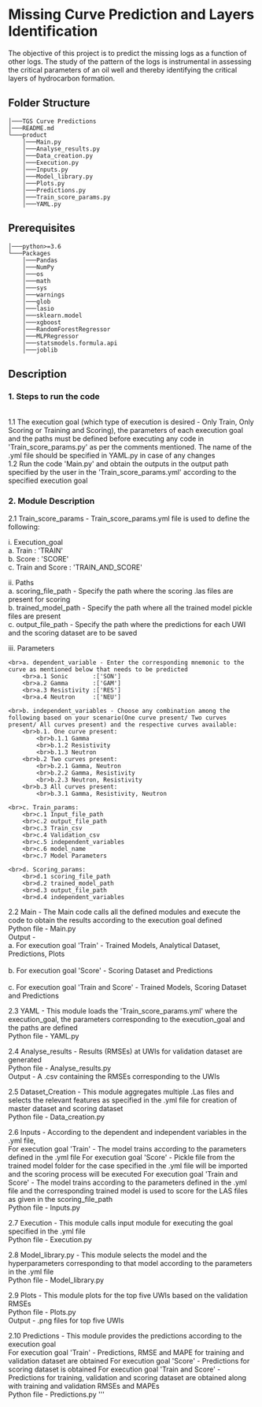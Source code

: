 # Missing Curve Prediction and Layers Identification

The objective of this project is to predict the missing logs as a function of other logs. 
The study of the pattern of the logs is instrumental in assessing the critical parameters of an oil well and thereby identifying the critical layers of hydrocarbon formation.

## Folder Structure</br>

```
│───TGS Curve Predictions
│───README.md
└───product
	│───Main.py
	│───Analyse_results.py
	│───Data_creation.py
	│───Execution.py
	│───Inputs.py	
	│───Model_library.py
	│───Plots.py
	│───Predictions.py		
	│───Train_score_params.py
	│───YAML.py
```

## Prerequisites

```
│───python>=3.6
└───Packages
    │───Pandas
    │───NumPy
    │───os
    │───math
    │───sys
    │───warnings
    │───glob
    │───lasio
    │───sklearn.model
    │───xgboost
    │───RandomForestRegressor
    │───MLPRegressor
    │───statsmodels.formula.api
    │───joblib
```

## Description

### 1. Steps to run the code
	
   <br>1.1 The execution goal (which type of execution is desired - Only Train, Only Scoring or Training and Scoring), the parameters of each execution goal and the paths must be defined before executing any code in 'Train_score_params.py' as per the comments mentioned. The name of the .yml file should be specified in YAML.py in case of any changes
   <br>1.2 Run the code 'Main.py' and obtain the outputs in the output path specified by the user in the 'Train_score_params.yml' according to the specified execution goal

### 2. Module Description

2.1 Train_score_params - Train_score_params.yml file is used to define the following:

  i. Execution_goal
   <br>a. Train           : 'TRAIN'
   <br>b. Score           : 'SCORE'
   <br>c. Train and Score : 'TRAIN_AND_SCORE'
	
  ii. Paths
  	<br>a. scoring_file_path - Specify the path where the scoring .las files are present for scoring
  	<br>b. trained_model_path - Specify the path where all the trained model pickle files are present
  	<br>c. output_file_path - Specify the path where the predictions for each UWI and the scoring dataset are to be saved

  iii. Parameters
  
  	<br>a. dependent_variable - Enter the corresponding mnemonic to the curve as mentioned below that needs to be predicted 
  		<br>a.1 Sonic       :['SON']
  		<br>a.2 Gamma       :['GAM']
  		<br>a.3 Resistivity :['RES']
  		<br>a.4 Neutron     :['NEU']
  
	<br>b. independent_variables - Choose any combination among the following based on your scenario(One curve present/ Two curves present/ All curves present) and the respective curves available:
	    <br>b.1. One curve present: 
	    	<br>b.1.1 Gamma
	    	<br>b.1.2 Resistivity
	    	<br>b.1.3 Neutron
	    <br>b.2 Two curves present:
	    	<br>b.2.1 Gamma, Neutron
	    	<br>b.2.2 Gamma, Resistivity
	    	<br>b.2.3 Neutron, Resistivity
	    <br>b.3 All curves present:
	    	<br>b.3.1 Gamma, Resistivity, Neutron

	<br>c. Train_params:
		<br>c.1 Input_file_path
		<br>c.2 output_file_path
		<br>c.3 Train_csv
		<br>c.4 Validation_csv
		<br>c.5 independent_variables
		<br>c.6 model_name
		<br>c.7 Model Parameters
	
	<br>d. Scoring_params:
		<br>d.1 scoring_file_path
		<br>d.2 trained_model_path
		<br>d.3 output_file_path
		<br>d.4 independent_variables
		
2.2 Main - The Main code calls all the defined modules and execute the code to obtain the results according to the execution goal defined
	<br>Python file - Main.py
	<br>Output -
		<br> a. For execution goal 'Train' - Trained Models, Analytical Dataset, Predictions, Plots          
		<br> b. For execution goal 'Score' - Scoring Dataset and Predictions          
		<br> c. For execution goal 'Train and Score' - Trained Models, Scoring Dataset and Predictions
						
2.3 YAML - This module loads the 'Train_score_params.yml' where the execution_goal, the parameters corresponding to the execution_goal and the paths are defined
	<br>Python file - YAML.py
			
2.4 Analyse_results - Results (RMSEs) at UWIs for validation dataset are generated
	<br>Python file - Analyse_results.py
	<br>Output - A .csv containing the RMSEs corresponding to the UWIs
			
2.5 Dataset_Creation - This module aggregates multiple .Las files and selects the relevant features as specified in the .yml file for creation of master dataset and scoring dataset
   	<br>Python file - Data_creation.py
			
2.6 Inputs - According to the dependent and independent variables in the .yml file,
	<br>For execution goal 'Train' - The model trains according to the parameters defined in the .yml file 
	For execution goal 'Score' - Pickle file from the trained model folder for the case specified in the .yml file will be imported and the scoring process will be executed
	For execution goal 'Train and Score' - The model trains according to the parameters defined in the .yml file and the corresponding trained model is used to score for the LAS files as given in the scoring_file_path
	<br>Python file - Inputs.py
			
2.7 Execution - This module calls input module for executing the goal specified in the .yml file
	<br>Python file - Execution.py
	
2.8	Model_library.py - This module selects the model and the hyperparameters corresponding to that model according to the parameters in the .yml file
	<br>Python file - Model_library.py 
	
2.9 Plots - This module plots for the top five UWIs based on the validation RMSEs
	<br>Python file - Plots.py
	<br>Output - .png files for top five UWIs
	
2.10 Predictions  - This module provides the predictions according to the execution goal
	<br>For execution goal 'Train' - Predictions, RMSE and MAPE for training and validation dataset are obtained 
	For execution goal 'Score' - Predictions for scoring dataset is obtained
	For execution goal 'Train and Score' - Predictions for training, validation and scoring dataset are obtained along with training and validation RMSEs and MAPEs
	<br>Python file -  Predictions.py
'''